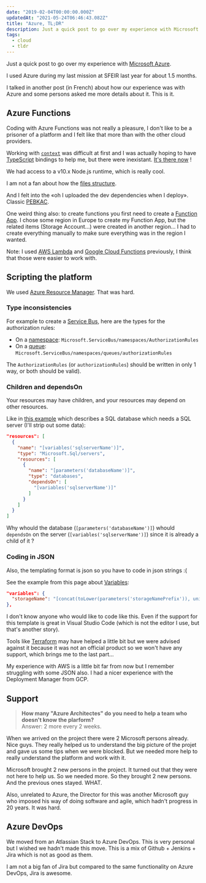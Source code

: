 ```yaml
---
date: "2019-02-04T00:00:00.000Z"
updatedAt: "2021-05-24T06:46:43.082Z"
title: "Azure, TL;DR"
description: Just a quick post to go over my experience with Microsoft Azure.
tags:
  - cloud
  - tldr
---
```


Just a quick post to go over my experience with [Microsoft Azure](https://azure.microsoft.com).

I used Azure during my last mission at SFEIR last year for about 1.5 months.

I talked in another post (in French) about how our experience was with Azure and some persons asked me more details about it. This is it.

## Azure Functions

Coding with Azure Functions was not really a pleasure, I don't like to be a prisoner of a platform and I felt like that more than with the other cloud providers.

Working with [`context`](https://docs.microsoft.com/en-us/azure/azure-functions/functions-reference-node#context-object) was difficult at first and I was actually hoping to have [TypeScript](https://www.typescriptlang.org/) bindings to help me, but there were inexistant. [It's there now](https://azure.microsoft.com/en-us/blog/improving-the-typescript-support-in-azure-functions/) !

We had access to a v10.x Node.js runtime, which is really cool.

I am not a fan about how the [files structure](https://docs.microsoft.com/en-us/azure/azure-functions/functions-reference-node#folder-structure).

And I felt into the «oh I uploaded the dev dependencies when I deploy». Classic [PEBKAC](https://en.wikipedia.org/wiki/User_error#Acronyms_and_other_names).

One weird thing also: to create functions you first need to create a [Function App](https://docs.microsoft.com/en-us/azure/azure-functions/functions-create-function-app-portal). I chose some region in Europe to create my Function App, but the related items (Storage Account...) were created in another region... I had to create everything manually to make sure everything was in the region I wanted.

Note: I used [AWS Lambda](https://aws.amazon.com/lambda/) and [Google Cloud Functions](https://cloud.google.com/functions/) previously, I think that those were easier to work with.

## Scripting the platform

We used [Azure Resource Manager](https://docs.microsoft.com/en-us/azure/azure-resource-manager/). That was hard.

### Type inconsistencies

For example to create a [Service Bus](https://docs.microsoft.com/en-us/azure/templates/microsoft.servicebus/allversions), here are the types for the authorization rules:

- On a [namespace](https://docs.microsoft.com/en-us/azure/templates/microsoft.servicebus/2017-04-01/namespaces/authorizationrules): `Microsoft.ServiceBus/namespaces/AuthorizationRules`
- On a [queue](https://docs.microsoft.com/en-us/azure/templates/microsoft.servicebus/2017-04-01/namespaces/queues/authorizationrules): `Microsoft.ServiceBus/namespaces/queues/authorizationRules`

The `AuthorizationRules` (or `authorizationRules`) should be written in only 1 way, or both should be valid).

### Children and dependsOn

Your resources may have children, and your resources may depend on other resources.

Like in [this example](https://docs.microsoft.com/en-us/azure/azure-resource-manager/resource-group-define-dependencies#child-resources) which describes a SQL database which needs a SQL server (I'll strip out some data):

```json
"resources": [
  {
    "name": "[variables('sqlserverName')]",
    "type": "Microsoft.Sql/servers",
    "resources": [
      {
        "name": "[parameters('databaseName')]",
        "type": "databases",
        "dependsOn": [
          "[variables('sqlserverName')]"
        ]
      }
    ]
  }
]
```

Why whould the database (`[parameters('databaseName')]`) whould `dependsOn` on the server (`[variables('sqlserverName')]`) since it is already a child of it ?

### Coding in JSON

Also, the templating format is json so you have to code in json strings :(

See the example from this page about [Variables](https://docs.microsoft.com/en-us/azure/azure-resource-manager/resource-manager-templates-variables):

```json
"variables": {
  "storageName": "[concat(toLower(parameters('storageNamePrefix')), uniqueString(resourceGroup().id))]"
},
```

I don't know anyone who would like to code like this. Even if the support for this template is great in Visual Studio Code (which is not the editor I use, but that's another story).

Tools like [Terraform](https://www.terraform.io/) may have helped a little bit but we were advised against it because it was not an official product so we won't have any support, which brings me to the last part...

My experience with AWS is a little bit far from now but I remember struggling with some JSON also. I had a nicer experience with the Deployment Manager from GCP.

## Support

> **How many "Azure Architectes" do you need to help a team who doesn't know the plarform?**<br>
> Answer: 2 more every 2 weeks.

When we arrived on the project there were 2 Microsoft persons already. Nice guys. They really helped us to understand the big picture of the projet and gave us some tips when we were blocked. But we needed more help to really understand the platform and work with it.

Microsoft brought 2 new persons in the project. It turned out that they were not here to help us. So we needed more. So they brought 2 new persons. And the previous ones stayed. WHAT.

Also, unrelated to Azure, the Director for this was another Microsoft guy who imposed his way of doing software and agile, which hadn't progress in 20 years. It was hard.

## Azure DevOps

We moved from an Atlassian Stack to Azure DevOps. This is very personal but I wished we hadn't made this move. This is a mix of Github + Jenkins + Jira which is not as good as them.

I am not a big fan of Jira but compared to the same functionality on Azure DevOps, Jira is awesome.
